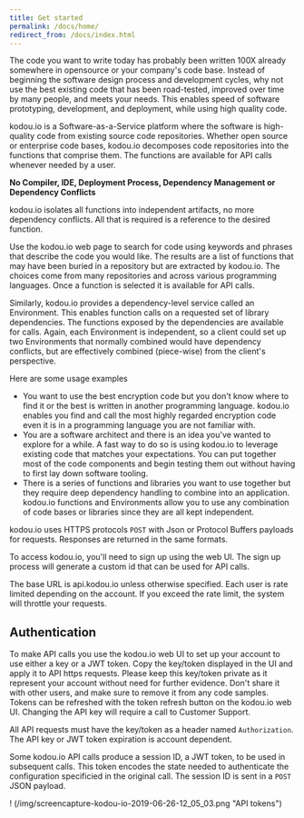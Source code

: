 ```yaml
---
title: Get started
permalink: /docs/home/
redirect_from: /docs/index.html
---
```


The code you want to write today has probably been written 100X already somewhere in opensource or your company's code base. Instead of beginning the software design process and development cycles, why not use the best existing code that has been road-tested, improved over time by many people, and meets your needs. This enables speed of software prototyping, development, and deployment, while using high quality code. 

kodou.io is a Software-as-a-Service platform where the software is high-quality code from existing source code repositories. Whether open source or enterprise code bases, kodou.io decomposes code repositories into the functions
that comprise them. The functions are available for API calls whenever needed by a user.

**No Compiler, IDE, Deployment Process, Dependency Management or Dependency Conflicts**

kodou.io isolates all functions into independent artifacts, no more dependency conflicts. All that is required is a reference to the desired function.

Use the kodou.io web page to search for code using keywords and phrases that describe the code you would like. The results are a list of functions that may have been buried in a repository but are extracted by kodou.io. The choices come from many repositories and across various programming languages. Once a function is selected it is available for API calls. 

Similarly, kodou.io provides a dependency-level service called an Environment. This enables function calls on a requested set of library dependencies. The functions exposed by the dependencies are available for calls. Again, each Environment is independent, so a client could set up two Environments that normally combined would have dependency conflicts, but are effectively combined (piece-wise) from the client's perspective.

Here are some usage examples

* You want to use the best encryption code but you don't know where to find it or the best is written in another programming language. kodou.io enables you find and call the most highly regarded encryption code even it is in a
programming language you are not familiar with.
* You are a software architect and there is an idea you've wanted to explore for a while. A fast way to do
so is using kodou.io to leverage existing code that matches your expectations. You can put together most of the
code components and begin testing them out without having to first lay down software tooling.
* There is a series of functions and libraries you want to use together but they require deep dependency handling to combine into an application. kodou.io functions and Environments allow you to use any combination of code bases or libraries since they are all kept independent.

kodou.io uses HTTPS protocols `POST` with Json or Protocol Buffers payloads for requests. Responses are returned in the same formats. 

To access kodou.io, you'll need to sign up using the web UI. The sign up process will generate a custom id that can be used for API calls. 

The base URL is api.kodou.io unless otherwise specified. Each user is rate limited depending on the account. If you exceed the rate limit, the system will throttle your requests.

## Authentication

To make API calls you use the kodou.io web UI to set up your account to use either a key or a JWT token. Copy the key/token displayed in the UI and apply it to API https requests. Please keep this key/token private as it represent your account without need for further evidence. Don't share it with other users, and make sure to remove it from any code samples. Tokens can be refreshed with the token refresh button on the kodou.io web UI. Changing the API key will require a call to Customer Support.

All API requests must have the key/token as a header named `Authorization`. The API key or JWT token expiration is account dependent. 

Some kodou.io API calls produce a session ID, a JWT token, to be used in subsequent calls. This token encodes
the state needed to authenticate the configuration specificied in the original call. The session ID is sent in a `POST` JSON payload.

! (/img/screencapture-kodou-io-2019-06-26-12_05_03.png "API tokens")

